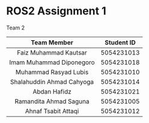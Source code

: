 # ROS2 Assignment 1

Team 2

|        Team Member        | Student ID |
| :-----------------------: | :--------: |
|   Faiz Muhammad Kautsar   | 5054231013 |
| Imam Muhammad Diponegoro  | 5054231018 |
|   Muhammad Rasyad Lubis   | 5054231010 |
| Shalahuddin Ahmad Cahyoga | 5054231014 |
|       Abdan Hafidz        | 5054231021 |
|  Ramandita Ahmad Saguna   | 5054231005 |
|    Ahnaf Tsabit Attaqi    | 5054231012 |
